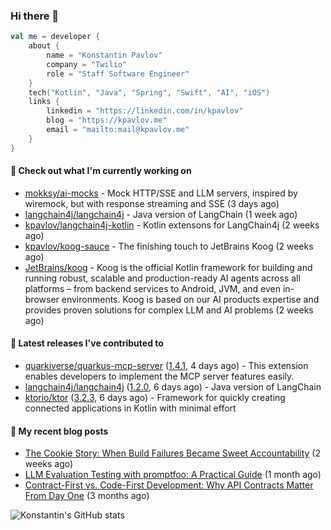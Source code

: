
### Hi there 👋

```kotlin
val me = developer {
    about {
        name = "Konstantin Pavlov"
        company = "Twilio"
        role = "Staff Software Engineer"
    }
    tech("Kotlin", "Java", "Spring", "Swift", "AI", "iOS")
    links {
        linkedin = "https://linkedin.com/in/kpavlov"
        blog = "https://kpavlov.me"
        email = "mailto:mail@kpavlov.me"
    }
}
```

#### 👷 Check out what I'm currently working on

- [mokksy/ai-mocks](https://github.com/mokksy/ai-mocks) - Mock HTTP/SSE and LLM servers, inspired by wiremock, but with response streaming and SSE (3 days ago)
- [langchain4j/langchain4j](https://github.com/langchain4j/langchain4j) - Java version of LangChain (1 week ago)
- [kpavlov/langchain4j-kotlin](https://github.com/kpavlov/langchain4j-kotlin) - Kotlin extensons for LangChain4j (2 weeks ago)
- [kpavlov/koog-sauce](https://github.com/kpavlov/koog-sauce) - The finishing touch to JetBrains Koog (2 weeks ago)
- [JetBrains/koog](https://github.com/JetBrains/koog) - Koog is the official Kotlin framework for building and running robust, scalable and production-ready AI agents across all platforms – from backend services to Android, JVM, and even in-browser environments. Koog is based on our AI products expertise and provides proven solutions for complex LLM and AI problems (2 weeks ago)

#### 🔭 Latest releases I've contributed to

- [quarkiverse/quarkus-mcp-server](https://github.com/quarkiverse/quarkus-mcp-server) ([1.4.1](https://github.com/quarkiverse/quarkus-mcp-server/releases/tag/1.4.1), 4 days ago) - This extension enables developers to implement the MCP server features easily.
- [langchain4j/langchain4j](https://github.com/langchain4j/langchain4j) ([1.2.0](https://github.com/langchain4j/langchain4j/releases/tag/1.2.0), 6 days ago) - Java version of LangChain
- [ktorio/ktor](https://github.com/ktorio/ktor) ([3.2.3](https://github.com/ktorio/ktor/releases/tag/3.2.3), 6 days ago) - Framework for quickly creating connected applications in Kotlin with minimal effort

#### 📜 My recent blog posts

- [The Cookie Story: When Build Failures Became Sweet Accountability](https://kpavlov.me/blog/the-cookie-story/) (2 weeks ago)
- [LLM Evaluation Testing with promptfoo: A Practical Guide](https://kpavlov.me/blog/llm-evaluation-testing-with-promptfoo-a-practical-guide/) (1 month ago)
- [Contract-First vs. Code-First Development: Why API Contracts Matter From Day One](https://kpavlov.me/blog/contract-first-vs-contract-last/) (3 months ago)

![Konstantin's GitHub stats](https://github-readme-stats.vercel.app/api?username=kpavlov&show_icons=true&include_all_commits=true)
